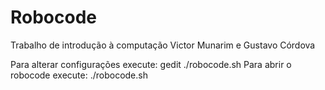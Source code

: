 # Robocode
Trabalho de introdução à computação Victor Munarim e Gustavo Córdova

Para alterar configurações execute: gedit ./robocode.sh
Para abrir o robocode execute: ./robocode.sh
